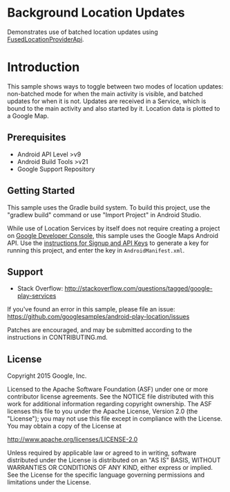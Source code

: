 Background Location Updates
===========================

Demonstrates use of batched location updates using
[FusedLocationProviderApi](https://developers.google.com/android/reference/com/google/android/gms/location/FusedLocationProviderApi).

Introduction
============

This sample shows ways to toggle between two modes of location updates:
non-batched mode for when the main activity is visible, and batched updates
for when it is not. Updates are received in a Service, which is bound to the main
activity and also started by it. Location data is plotted to a Google Map.

Prerequisites
--------------

- Android API Level >v9
- Android Build Tools >v21
- Google Support Repository

Getting Started
---------------

This sample uses the Gradle build system. To build this project, use the
"gradlew build" command or use "Import Project" in Android Studio.

While use of Location Services by itself does not require creating a project
on [Google Developer Console](https://console.developers.google.com/), this
sample uses the Google Maps Android API. Use the
[instructions for Signup and API Keys]( https://developers.google.com/maps/documentation/android-api/signup?hl=en)
to generate a key for running this project, and enter the key in
`AndroidManifest.xml`.


Support
-------

- Stack Overflow: http://stackoverflow.com/questions/tagged/google-play-services

If you've found an error in this sample, please file an issue:
https://github.com/googlesamples/android-play-location/issues

Patches are encouraged, and may be submitted according to the instructions in
CONTRIBUTING.md.

License
-------

Copyright 2015 Google, Inc.

Licensed to the Apache Software Foundation (ASF) under one or more contributor
license agreements.  See the NOTICE file distributed with this work for
additional information regarding copyright ownership.  The ASF licenses this
file to you under the Apache License, Version 2.0 (the "License"); you may not
use this file except in compliance with the License.  You may obtain a copy of
the License at

  http://www.apache.org/licenses/LICENSE-2.0

Unless required by applicable law or agreed to in writing, software
distributed under the License is distributed on an "AS IS" BASIS, WITHOUT
WARRANTIES OR CONDITIONS OF ANY KIND, either express or implied.  See the
License for the specific language governing permissions and limitations under
the License.
